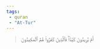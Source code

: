 ```yaml
---
tags: 
 - quran 
 - "At-Tur"
---
```


> أَمۡ يُرِيدُونَ كَيۡدٗاۖ فَٱلَّذِينَ كَفَرُواْ هُمُ ٱلۡمَكِيدُونَ
